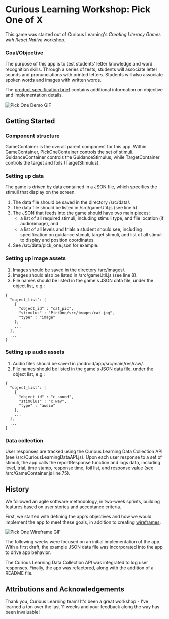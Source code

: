 # Curious Learning Workshop: Pick One of X

This game was started out of Curious Learning's *Creating Literacy Games with React Native* workshop.

### Goal/Objective

The purpose of this app is to test students' letter knowledge and word recognition skills. Through a series of tests, students will associate letter sounds and pronunciations with printed letters. Students will also associate spoken words and images with written words.

The [product specification brief](https://docs.google.com/document/d/18u6JisjhM-WaohM_qO01H7iVIb3aM0SY2PuAo4IXJyA/edit) contains additional information on objective and implementation details.

![Pick One Demo GIF](https://media.giphy.com/media/l0IyifAb4jysmzQ1G/giphy.gif)

## Getting Started

### Component structure

GameContainer is the overall parent component for this app. Within GameContainer, PickOneContainer controls the set of stimuli. GuidanceContainer controls the GuidanceStimulus, while TargetContainer controls the target and foils (TargetStimulus).

### Setting up data

The game is driven by data contained in a JSON file, which specifies the stimuli that display on the screen.

1. The data file should be saved in the directory /src/data/.
2. The data file should be listed in /src/gameUtil.js (see line 5).
3. The JSON that feeds into the game should have two main pieces:
    - a list of all required stimuli, including stimuli type, and file location (if audio/image), and
    - a list of all levels and trials a student should see, including specification on guidance stimuli, target stimuli, and list of all stimuli to display and position coordinates.
4. See /src/data/pick_one.json for example.

### Setting up image assets

1. Images should be saved in the directory /src/images/.
2. Images should also be listed in /src/gameUtil.js (see line 8).
3. File names should be listed in the game's JSON data file, under the object list, e.g.:
```
{
  "object_list": [
    {
      "object_id" : "cat_pic",
      "stimulus" : "PickOne/src/images/cat.jpg",
      "type" : "image"
    },
    ...
  ],
  ...
}
```

### Setting up audio assets

1. Audio files should be saved in /android/app/src/main/res/raw/.
2. File names should be listed in the game's JSON data file, under the object list, e.g.:
```
{
  "object_list": [
    {
      "object_id" : "c_sound",
      "stimulus" : "c.wav",
      "type" : "audio"
    },
    ...
  ],
  ...
}
```

### Data collection

User responses are tracked using the Curious Learning Data Collection API (see /src/CuriousLearningDataAPI.js). Upon each user response to a set of stimuli, the app calls the reportResponse function and logs data, including level, trial, time stamp, response time, foil list, and response value (see /src/GameContainer.js line 75).

## History

We followed an agile software methodology, in two-week sprints, building features based on user stories and acceptance criteria.

First, we started with defining the app's objectives and how we would implement the app to meet these goals, in addition to creating [wireframes](https://marvelapp.com/1hj36b4):

![Pick One Wireframe GIF](https://media.giphy.com/media/3oKIPpBiJoUXu63D0s/giphy.gif)

The following weeks were focused on an initial implementation of the app. With a first draft, the example JSON data file was incorporated into the app to drive app behavior.

The Curious Learning Data Collection API was integrated to log user responses. Finally, the app was refactored, along with the addition of a README file.

## Attributions and Acknowledgements

Thank you, Curious Learning team! It's been a great workshop - I've learned a ton over the last 11 weeks and your feedback along the way has been invaluable!
